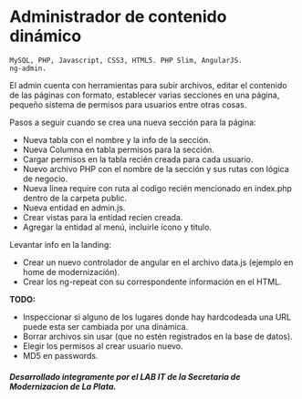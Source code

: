 <h1>Administrador de contenido dinámico</h1>

<code>MySQL, PHP, Javascript, CSS3, HTML5. PHP Slim, AngularJS. ng-admin.</code>

El admin cuenta con herramientas para subir archivos, editar el contenido de las páginas con formato, establecer varias secciones en una página, pequeño sistema de permisos para usuarios entre otras cosas.

Pasos a seguir cuando se crea una nueva sección para la página:

- Nueva tabla con el nombre y la info de la sección. 
- Nueva Columna en tabla permisos para la sección.
- Cargar permisos en la tabla recién creada para cada usuario.
- Nuevo archivo PHP con el nombre de la sección y sus rutas con lógica de negocio.
- Nueva línea require con ruta al codigo recién mencionado en index.php dentro de la carpeta public.
- Nueva entidad en admin.js.
- Crear vistas para la entidad recien creada.
- Agregar la entidad al menú, incluirle ícono y titulo.

Levantar info en la landing:

- Crear un nuevo controlador de angular en el archivo data.js (ejemplo en home de modernización).
- Crear los ng-repeat con su correspondente información en el HTML.


<strong>TODO:</strong>

- Inspeccionar si alguno de los lugares donde hay hardcodeada una URL puede esta ser cambiada por una dinámica.
- Borrar archivos sin usar (que no estén registrados en la base de datos).
- Elegir los permisos al crear usuario nuevo.
- MD5 en passwords.

<h5>Desarrollado integramente por el LAB IT de la Secretaria de Modernizacion de La Plata.</h5>
